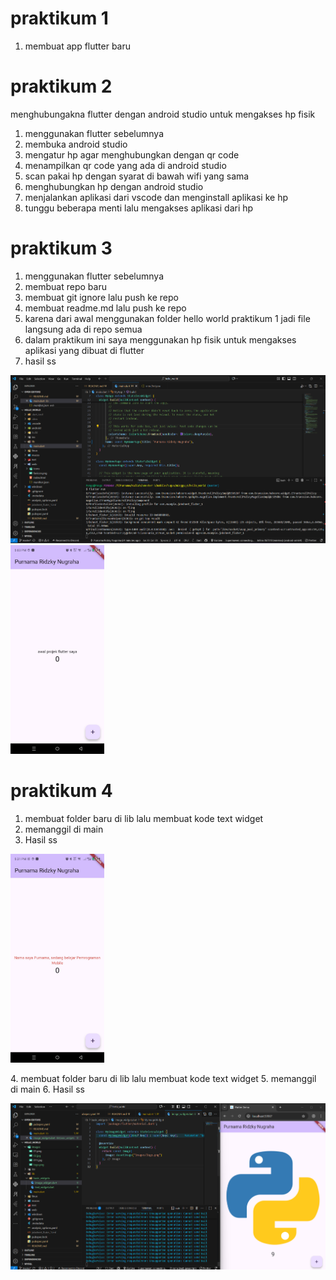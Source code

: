 # praktikum 1
1. membuat app flutter baru

# praktikum 2 
menghubungakna flutter dengan android studio untuk mengakses hp fisik
1. menggunakan flutter sebelumnya 
2. membuka android studio 
3. mengatur hp agar menghubungkan dengan qr code 
4. menampilkan qr code yang ada di android studio 
5. scan  pakai hp dengan syarat di bawah wifi yang sama
6. menghubungkan hp dengan android studio
7. menjalankan aplikasi dari vscode dan menginstall aplikasi ke hp
8. tunggu beberapa menti lalu mengakses aplikasi dari hp

# praktikum 3 
1. menggunakan flutter sebelumnya 
2. membuat repo baru 
3. membuat git ignore lalu push ke repo 
4. membuat  readme.md lalu push ke repo
5. karena dari awal menggunakan folder hello world praktikum 1 jadi  file langsung ada di repo semua 
6. dalam praktikum ini saya menggunakan hp fisik untuk mengakses aplikasi yang dibuat di flutter
7. hasil ss 
<p float="left">
  <img src="images/01.png" alt="ss laptop" width="600"/>
  <img src="images/011.jpg" alt="ss hp" width="150"/>
</p>

# praktikum 4
1. membuat folder baru di lib lalu membuat kode text widget
2. memanggil di main 
3. Hasil ss 
<p>
 <img src="images/02.jpg" alt="ss hp" width="150"/>
</p>
4. membuat folder baru di lib lalu membuat kode text widget
5. memanggil di main 
6. Hasil ss 
<p>
 <img src="images/03.png" alt="ss hp" width="600"/>
</p>

